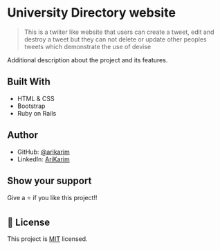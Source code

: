 
# University Directory website

> This is  a twiiter like website that users can create a tweet, edit and destroy a tweet but they can not delete or update other peoples tweets which demonstrate the use of devise

<!-- ![screenshot](assets/screen.png) -->

Additional description about the project and its features.

## Built With

- HTML & CSS
- Bootstrap
- Ruby on Rails

<!-- ## Live Demo

[Live Demo Link](https://arikarim.github.io/University-Directory/) -->

## Author

- GitHub: [@arikarim](https://github.com/arikarim)
- LinkedIn: [AriKarim](https://www.linkedin.com/in/ari-karim-523bb81b3)

<!-- ## Credit to real Author
Credit to the author Mathew NJuguna and others on behalf for design of this project. -->

## Show your support

Give a ⭐️ if you like this project!!

## 📝 License

This project is [MIT](LICENSE) licensed.
